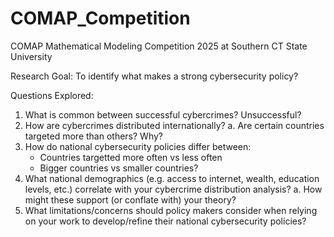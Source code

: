 # COMAP_Competition

COMAP Mathematical Modeling Competition 2025 at Southern CT State University

Research Goal: 
To identify what makes a strong cybersecurity policy? 

Questions Explored:  
1. What is common between successful cybercrimes? Unsuccessful? 
2. How are cybercrimes distributed internationally?
     a. Are certain countries targeted more than others? Why?
3. How do national cybersecurity policies differ between:
   *  Countries targetted more often vs less often
   *  Bigger countries vs smaller countries?
5. What national demographics (e.g. access to internet, wealth, education levels, etc.) correlate with your cybercrime distribution analysis?
     a. How might these support (or conflate with) your theory?
6. What limitations/concerns should policy makers consider when relying on your work to develop/refine their national cybersecurity policies?
